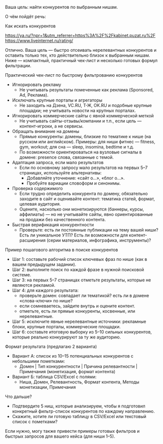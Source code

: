 Ваша цель: найти конкурентов по выбранным нишам.



О чём пойдёт речь:

Как искать конкурентов

https://ya.ru/?npr=1&utm_referrer=https%3A%2F%2Fkabinet.puzat.ru%2F
https://www.liveinternet.ru/rating/


Отлично. Ваша цель — быстро отсеивать нерелевантных конкурентов и оставить только тех, кто действительно близок к выбранным нишам. Ниже — компактный, практичный чек-лист и несколько готовых формул фильтрации.

Практический чек-лист по быстрому фильтрованию конкурентов
- Игнорировать рекламу
  - Не учитывать результаты помеченные как реклама (Sponsored, Ad, Реклама).
- Исключать крупные порталы и агрегаторы
  - Не заходить на Дзена, VC.RU, Т-Ж, OK.RU и подобные крупные площадки; не учитывать новости на крупных порталах.
- Игнорировать коммерческие сайты с явной коммерческой меткой
  - Не учитывать сайты-отзывы/компании и т.п., если цель — контент-игроки, а не сервисы.
- Обращать внимание на домены
  - Прямые конкуренты: домены, близкие по тематике к нише (на русском или английском). Примеры: для ниши фитнес — fitness, gym, workout; для сна — sleep, insomina, bedtime и т.д.
  - По возможности ориентироваться на вузловые сигналы в домене: presence слова, связанные с темой.
- Адаптация запроса, если мало результатов
  - Если по основному запросу мало результатов на первых 5–7 страницах, используйте альтернативы:
    - Добавляйте уточнение: «сайт о…», «блог о…».
    - Пробуйте вариации словоформ и синонимы.
- Проверка содержимого
  - Если трудно определить конкурента по домену, обязательно заходите в сайт и оценивайте контент: тематика статей, формат, целевая аудитория.
  - Оцените, насколько они монетизируются (баннеры, курсы, аффилиаты) — но не учитывайте сайты, явно ориентированные на продажи без качественного контента.
- Быстрая верификация конкурентности
  - Проверьте: есть ли постоянные публикации на тему вашей ниши? Есть ли уникальное УТП? Есть ли возможности для контент-расширения (серии материалов, инфографика, инструменты)?

Пример пошагового алгоритма в поиске конкурентов
- Шаг 1: составьте рабочий список ключевых фраз по нише (как в вашем предыдущем задании).
- Шаг 2: выполните поиск по каждой фразе в нужной поисковой системе.
- Шаг 3: на первых 5–7 страницах отметьте результаты, которые не являются рекламой.
- Шаг 4: для каждого результата:
  - проверьте домен: совпадает ли тематикой? есть ли в домене «слова-ключи» по нише?
  - если сомневаетесь, зайдите внутрь и оцените контент.
  - отметьте, есть ли прямые конкуренты, косвенные, или нерелевантные.
- Шаг 5: исключите явные нерелевантные источники: рекламные блоки, крупные порталы, коммерческие площадки.
- Шаг 6: составьте итоговую выборку из 5–10 сильных конкурентов, которые реально конкурируют за ту же аудиторию.

Формат результата (предлагаю 2 варианта)
- Вариант А: список из 10–15 потенциальных конкурентов с небольшими пометками:
  - Домен | Тип конкурентности | Причина релевантности | Примечания (монетизация, формат контента)
- Вариант Б: таблица CSV/Excel с полями:
  - Ниша, Домен, Релевантность, Формат контента, Методы монетизации, Примечания

Что дальше?
- Подтвердите 5 ниш, которые анализируем, чтобы я подготовил конкретный фильтр-список конкурентов по каждому направлению.
- Скажите, хотите ли готовую таблицу в CSV/Excel или текстовый список с пометками?

Если нужно, могу также привести примеры готовых фильтров и быстрых запросов для вашего кейса (для ниши 1–5).
